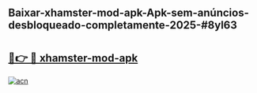 ## Baixar-xhamster-mod-apk-Apk-sem-anúncios-desbloqueado-completamente-2025-#8yl63

# <h2><a href="https://ainizakaria.my?title=xhamster-mod-apk&ref=22M">🔗👉 🔴 xhamster-mod-apk</a></h2>

[![acn](https://github.com/user-attachments/assets/0f9c940e-d8b0-45ae-aac7-cd30a18b3e1c)](https://ainizakaria.my?title=xhamster-mod-apk&ref=22M)

